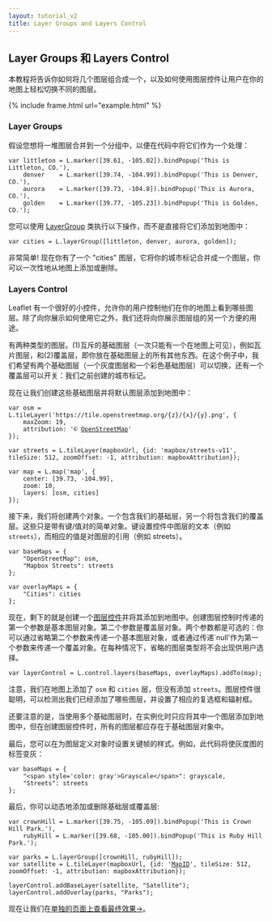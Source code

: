 ```yaml
---
layout: tutorial_v2
title: Layer Groups and Layers Control
---
```


## Layer Groups 和 Layers Control

本教程将告诉你如何将几个图层组合成一个，以及如何使用图层控件让用户在你的地图上轻松切换不同的图层。

{% include frame.html url="example.html" %}

### Layer Groups

假设您想将一堆图层合并到一个分组中，以便在代码中将它们作为一个处理：

	var littleton = L.marker([39.61, -105.02]).bindPopup('This is Littleton, CO.'),
		denver    = L.marker([39.74, -104.99]).bindPopup('This is Denver, CO.'),
		aurora    = L.marker([39.73, -104.8]).bindPopup('This is Aurora, CO.'),
	    golden    = L.marker([39.77, -105.23]).bindPopup('This is Golden, CO.');

您可以使用 <a href="/reference.html#layergroup">LayerGroup</a> 类执行以下操作，而不是直接将它们添加到地图中：

	var cities = L.layerGroup([littleton, denver, aurora, golden]);

非常简单! 现在你有了一个 "cities" 图层，它将你的城市标记合并成一个图层，你可以一次性地从地图上添加或删除。

### Layers Control

Leaflet 有一个很好的小控件，允许你的用户控制他们在你的地图上看到哪些图层。除了向你展示如何使用它之外，我们还将向你展示图层组的另一个方便的用途。

有两种类型的图层。(1)互斥的基础图层（一次只能有一个在地图上可见），例如瓦片图层，和(2)覆盖层，即你放在基础图层上的所有其他东西。在这个例子中，我们希望有两个基础图层（一个灰度图层和一个彩色基础图层）可以切换，还有一个覆盖层可以开关：我们之前创建的城市标记。

现在让我们创建这些基础图层并将默认图层添加到地图中：

<pre><code>var osm = L.tileLayer('https://tile.openstreetmap.org/{z}/{x}/{y}.png', {
	maxZoom: 19,
	attribution: '&copy; <a href="http://www.openstreetmap.org/copyright">OpenStreetMap</a>'
});

var streets = L.tileLayer(mapboxUrl, {id: 'mapbox/streets-v11', tileSize: 512, zoomOffset: -1, attribution: mapboxAttribution});

var map = L.map('map', {
	center: [39.73, -104.99],
	zoom: 10,
	layers: [osm, cities]
});</code></pre>

接下来，我们将创建两个对象。一个包含我们的基础层，另一个将包含我们的覆盖层。这些只是带有键/值对的简单对象。键设置控件中图层的文本（例如 `streets`），而相应的值是对图层的引用（例如 streets）。

<pre><code>var baseMaps = {
	"OpenStreetMap": osm,
	"Mapbox Streets": streets
};

var overlayMaps = {
	"Cities": cities
};</code></pre>

现在，剩下的就是创建一个[图层控件](/reference.html#control-layers)并将其添加到地图中。创建图层控制时传递的第一个参数是基本图层对象。第二个参数是覆盖层对象。两个参数都是可选的：你可以通过省略第二个参数来传递一个基本图层对象，或者通过传递`null'作为第一个参数来传递一个覆盖对象。在每种情况下，省略的图层类型将不会出现供用户选择。

<pre><code>var layerControl = L.control.layers(baseMaps, overlayMaps).addTo(map);</code></pre>

注意，我们在地图上添加了 `osm` 和 `cities` 层，但没有添加 `streets`。图层控件很聪明，可以检测出我们已经添加了哪些图层，并设置了相应的复选框和辐射框。

还要注意的是，当使用多个基础图层时，在实例化时只应将其中一个图层添加到地图中，但在创建图层控件时，所有的图层都应存在于基础图层对象中。

最后，您可以在为图层定义对象时设置关键帧的样式。例如，此代码将使灰度图的标签变灰：

<pre><code>var baseMaps = {
	"&lt;span style='color: gray'&gt;Grayscale&lt;/span&gt;": grayscale,
	"Streets": streets
};
</code></pre>

最后，你可以动态地添加或删除基础层或覆盖层:

<pre><code>var crownHill = L.marker([39.75, -105.09]).bindPopup('This is Crown Hill Park.'),
    rubyHill = L.marker([39.68, -105.00]).bindPopup('This is Ruby Hill Park.');
    
var parks = L.layerGroup([crownHill, rubyHill]);
var satellite = L.tileLayer(mapboxUrl, {id: '<a href="https://mapbox.com">MapID</a>', tileSize: 512, zoomOffset: -1, attribution: mapboxAttribution});

layerControl.addBaseLayer(satellite, "Satellite");
layerControl.addOverlay(parks, "Parks");
</code></pre>


现在让我们在[单独的页面上查看最终效果&rarr;](example.html)。


